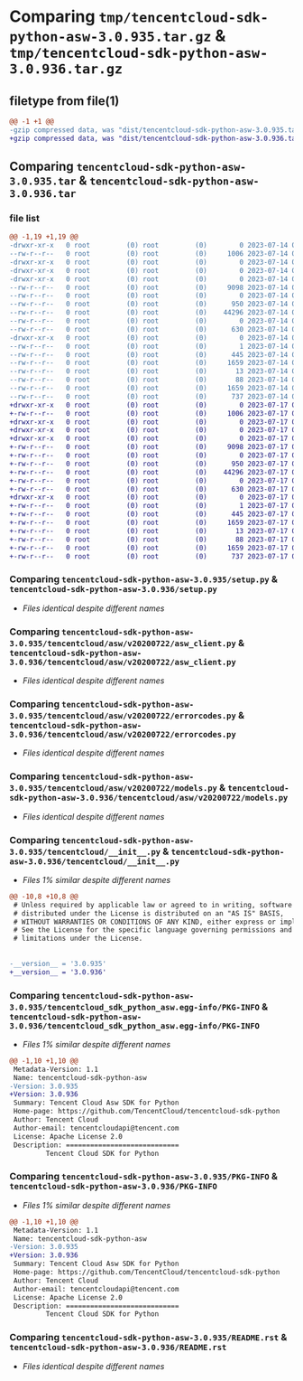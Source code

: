 # Comparing `tmp/tencentcloud-sdk-python-asw-3.0.935.tar.gz` & `tmp/tencentcloud-sdk-python-asw-3.0.936.tar.gz`

## filetype from file(1)

```diff
@@ -1 +1 @@
-gzip compressed data, was "dist/tencentcloud-sdk-python-asw-3.0.935.tar", last modified: Fri Jul 14 00:16:45 2023, max compression
+gzip compressed data, was "dist/tencentcloud-sdk-python-asw-3.0.936.tar", last modified: Mon Jul 17 00:17:24 2023, max compression
```

## Comparing `tencentcloud-sdk-python-asw-3.0.935.tar` & `tencentcloud-sdk-python-asw-3.0.936.tar`

### file list

```diff
@@ -1,19 +1,19 @@
-drwxr-xr-x   0 root         (0) root         (0)        0 2023-07-14 00:16:45.000000 tencentcloud-sdk-python-asw-3.0.935/
--rw-r--r--   0 root         (0) root         (0)     1006 2023-07-14 00:16:45.000000 tencentcloud-sdk-python-asw-3.0.935/setup.py
-drwxr-xr-x   0 root         (0) root         (0)        0 2023-07-14 00:16:45.000000 tencentcloud-sdk-python-asw-3.0.935/tencentcloud/
-drwxr-xr-x   0 root         (0) root         (0)        0 2023-07-14 00:16:45.000000 tencentcloud-sdk-python-asw-3.0.935/tencentcloud/asw/
-drwxr-xr-x   0 root         (0) root         (0)        0 2023-07-14 00:16:45.000000 tencentcloud-sdk-python-asw-3.0.935/tencentcloud/asw/v20200722/
--rw-r--r--   0 root         (0) root         (0)     9098 2023-07-14 00:16:45.000000 tencentcloud-sdk-python-asw-3.0.935/tencentcloud/asw/v20200722/asw_client.py
--rw-r--r--   0 root         (0) root         (0)        0 2023-07-14 00:16:45.000000 tencentcloud-sdk-python-asw-3.0.935/tencentcloud/asw/v20200722/__init__.py
--rw-r--r--   0 root         (0) root         (0)      950 2023-07-14 00:16:45.000000 tencentcloud-sdk-python-asw-3.0.935/tencentcloud/asw/v20200722/errorcodes.py
--rw-r--r--   0 root         (0) root         (0)    44296 2023-07-14 00:16:45.000000 tencentcloud-sdk-python-asw-3.0.935/tencentcloud/asw/v20200722/models.py
--rw-r--r--   0 root         (0) root         (0)        0 2023-07-14 00:16:45.000000 tencentcloud-sdk-python-asw-3.0.935/tencentcloud/asw/__init__.py
--rw-r--r--   0 root         (0) root         (0)      630 2023-07-14 00:16:45.000000 tencentcloud-sdk-python-asw-3.0.935/tencentcloud/__init__.py
-drwxr-xr-x   0 root         (0) root         (0)        0 2023-07-14 00:16:45.000000 tencentcloud-sdk-python-asw-3.0.935/tencentcloud_sdk_python_asw.egg-info/
--rw-r--r--   0 root         (0) root         (0)        1 2023-07-14 00:16:45.000000 tencentcloud-sdk-python-asw-3.0.935/tencentcloud_sdk_python_asw.egg-info/dependency_links.txt
--rw-r--r--   0 root         (0) root         (0)      445 2023-07-14 00:16:45.000000 tencentcloud-sdk-python-asw-3.0.935/tencentcloud_sdk_python_asw.egg-info/SOURCES.txt
--rw-r--r--   0 root         (0) root         (0)     1659 2023-07-14 00:16:45.000000 tencentcloud-sdk-python-asw-3.0.935/tencentcloud_sdk_python_asw.egg-info/PKG-INFO
--rw-r--r--   0 root         (0) root         (0)       13 2023-07-14 00:16:45.000000 tencentcloud-sdk-python-asw-3.0.935/tencentcloud_sdk_python_asw.egg-info/top_level.txt
--rw-r--r--   0 root         (0) root         (0)       88 2023-07-14 00:16:45.000000 tencentcloud-sdk-python-asw-3.0.935/setup.cfg
--rw-r--r--   0 root         (0) root         (0)     1659 2023-07-14 00:16:45.000000 tencentcloud-sdk-python-asw-3.0.935/PKG-INFO
--rw-r--r--   0 root         (0) root         (0)      737 2023-07-14 00:16:45.000000 tencentcloud-sdk-python-asw-3.0.935/README.rst
+drwxr-xr-x   0 root         (0) root         (0)        0 2023-07-17 00:17:24.000000 tencentcloud-sdk-python-asw-3.0.936/
+-rw-r--r--   0 root         (0) root         (0)     1006 2023-07-17 00:17:24.000000 tencentcloud-sdk-python-asw-3.0.936/setup.py
+drwxr-xr-x   0 root         (0) root         (0)        0 2023-07-17 00:17:24.000000 tencentcloud-sdk-python-asw-3.0.936/tencentcloud/
+drwxr-xr-x   0 root         (0) root         (0)        0 2023-07-17 00:17:24.000000 tencentcloud-sdk-python-asw-3.0.936/tencentcloud/asw/
+drwxr-xr-x   0 root         (0) root         (0)        0 2023-07-17 00:17:24.000000 tencentcloud-sdk-python-asw-3.0.936/tencentcloud/asw/v20200722/
+-rw-r--r--   0 root         (0) root         (0)     9098 2023-07-17 00:17:24.000000 tencentcloud-sdk-python-asw-3.0.936/tencentcloud/asw/v20200722/asw_client.py
+-rw-r--r--   0 root         (0) root         (0)        0 2023-07-17 00:17:24.000000 tencentcloud-sdk-python-asw-3.0.936/tencentcloud/asw/v20200722/__init__.py
+-rw-r--r--   0 root         (0) root         (0)      950 2023-07-17 00:17:24.000000 tencentcloud-sdk-python-asw-3.0.936/tencentcloud/asw/v20200722/errorcodes.py
+-rw-r--r--   0 root         (0) root         (0)    44296 2023-07-17 00:17:24.000000 tencentcloud-sdk-python-asw-3.0.936/tencentcloud/asw/v20200722/models.py
+-rw-r--r--   0 root         (0) root         (0)        0 2023-07-17 00:17:24.000000 tencentcloud-sdk-python-asw-3.0.936/tencentcloud/asw/__init__.py
+-rw-r--r--   0 root         (0) root         (0)      630 2023-07-17 00:17:24.000000 tencentcloud-sdk-python-asw-3.0.936/tencentcloud/__init__.py
+drwxr-xr-x   0 root         (0) root         (0)        0 2023-07-17 00:17:24.000000 tencentcloud-sdk-python-asw-3.0.936/tencentcloud_sdk_python_asw.egg-info/
+-rw-r--r--   0 root         (0) root         (0)        1 2023-07-17 00:17:24.000000 tencentcloud-sdk-python-asw-3.0.936/tencentcloud_sdk_python_asw.egg-info/dependency_links.txt
+-rw-r--r--   0 root         (0) root         (0)      445 2023-07-17 00:17:24.000000 tencentcloud-sdk-python-asw-3.0.936/tencentcloud_sdk_python_asw.egg-info/SOURCES.txt
+-rw-r--r--   0 root         (0) root         (0)     1659 2023-07-17 00:17:24.000000 tencentcloud-sdk-python-asw-3.0.936/tencentcloud_sdk_python_asw.egg-info/PKG-INFO
+-rw-r--r--   0 root         (0) root         (0)       13 2023-07-17 00:17:24.000000 tencentcloud-sdk-python-asw-3.0.936/tencentcloud_sdk_python_asw.egg-info/top_level.txt
+-rw-r--r--   0 root         (0) root         (0)       88 2023-07-17 00:17:24.000000 tencentcloud-sdk-python-asw-3.0.936/setup.cfg
+-rw-r--r--   0 root         (0) root         (0)     1659 2023-07-17 00:17:24.000000 tencentcloud-sdk-python-asw-3.0.936/PKG-INFO
+-rw-r--r--   0 root         (0) root         (0)      737 2023-07-17 00:17:24.000000 tencentcloud-sdk-python-asw-3.0.936/README.rst
```

### Comparing `tencentcloud-sdk-python-asw-3.0.935/setup.py` & `tencentcloud-sdk-python-asw-3.0.936/setup.py`

 * *Files identical despite different names*

### Comparing `tencentcloud-sdk-python-asw-3.0.935/tencentcloud/asw/v20200722/asw_client.py` & `tencentcloud-sdk-python-asw-3.0.936/tencentcloud/asw/v20200722/asw_client.py`

 * *Files identical despite different names*

### Comparing `tencentcloud-sdk-python-asw-3.0.935/tencentcloud/asw/v20200722/errorcodes.py` & `tencentcloud-sdk-python-asw-3.0.936/tencentcloud/asw/v20200722/errorcodes.py`

 * *Files identical despite different names*

### Comparing `tencentcloud-sdk-python-asw-3.0.935/tencentcloud/asw/v20200722/models.py` & `tencentcloud-sdk-python-asw-3.0.936/tencentcloud/asw/v20200722/models.py`

 * *Files identical despite different names*

### Comparing `tencentcloud-sdk-python-asw-3.0.935/tencentcloud/__init__.py` & `tencentcloud-sdk-python-asw-3.0.936/tencentcloud/__init__.py`

 * *Files 1% similar despite different names*

```diff
@@ -10,8 +10,8 @@
 # Unless required by applicable law or agreed to in writing, software
 # distributed under the License is distributed on an "AS IS" BASIS,
 # WITHOUT WARRANTIES OR CONDITIONS OF ANY KIND, either express or implied.
 # See the License for the specific language governing permissions and
 # limitations under the License.
 
 
-__version__ = '3.0.935'
+__version__ = '3.0.936'
```

### Comparing `tencentcloud-sdk-python-asw-3.0.935/tencentcloud_sdk_python_asw.egg-info/PKG-INFO` & `tencentcloud-sdk-python-asw-3.0.936/tencentcloud_sdk_python_asw.egg-info/PKG-INFO`

 * *Files 1% similar despite different names*

```diff
@@ -1,10 +1,10 @@
 Metadata-Version: 1.1
 Name: tencentcloud-sdk-python-asw
-Version: 3.0.935
+Version: 3.0.936
 Summary: Tencent Cloud Asw SDK for Python
 Home-page: https://github.com/TencentCloud/tencentcloud-sdk-python
 Author: Tencent Cloud
 Author-email: tencentcloudapi@tencent.com
 License: Apache License 2.0
 Description: ============================
         Tencent Cloud SDK for Python
```

### Comparing `tencentcloud-sdk-python-asw-3.0.935/PKG-INFO` & `tencentcloud-sdk-python-asw-3.0.936/PKG-INFO`

 * *Files 1% similar despite different names*

```diff
@@ -1,10 +1,10 @@
 Metadata-Version: 1.1
 Name: tencentcloud-sdk-python-asw
-Version: 3.0.935
+Version: 3.0.936
 Summary: Tencent Cloud Asw SDK for Python
 Home-page: https://github.com/TencentCloud/tencentcloud-sdk-python
 Author: Tencent Cloud
 Author-email: tencentcloudapi@tencent.com
 License: Apache License 2.0
 Description: ============================
         Tencent Cloud SDK for Python
```

### Comparing `tencentcloud-sdk-python-asw-3.0.935/README.rst` & `tencentcloud-sdk-python-asw-3.0.936/README.rst`

 * *Files identical despite different names*

